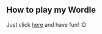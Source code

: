 ## How to play my Wordle
Just click [here](https://carlosisla99.github.io/wordle/) and have fun! :D
